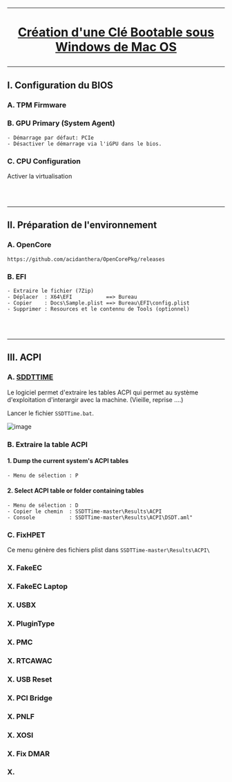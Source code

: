 ---------------------------------------------------------------------------------------------------------------
# <p align='center'> [Création d'une Clé Bootable sous Windows de Mac OS](https://github.com/acidanthera/OpenCorePkg/releases)

---------------------------------------------------------------------------------------------------------------
## I. Configuration du BIOS
### A. TPM Firmware
### B. GPU Primary (System Agent)
```
- Démarrage par défaut: PCIe
- Désactiver le démarrage via l'iGPU dans le bios.
```
### C. CPU Configuration
Activer la virtualisation


<br />
<br />

---------------------------------------------------------------------------------------------------------------
## II. Préparation de l'environnement
### A. OpenCore
```
https://github.com/acidanthera/OpenCorePkg/releases
```

### B. EFI
```
- Extraire le fichier (7Zip)
- Déplacer  : X64\EFI           ==> Bureau
- Copier    : Docs\Sample.plist ==> Bureau\EFI\config.plist
- Supprimer : Resources et le contennu de Tools (optionnel)
```

<br />
<br />

---------------------------------------------------------------------------------------------------------------
## III. ACPI
### A. [SDDTTIME](https://github.com/corpnewt/SSDTTime/archive/refs/heads/master.zip)
Le logiciel permet d'extraire les tables ACPI qui permet au système d'exploitation d'interargir avec la machine. (Vieille, reprise ....)

Lancer le fichier `SSDTTime.bat`.

![image](https://github.com/user-attachments/assets/79a60e7e-724e-4b39-a429-b631f2fb3195)

### B. Extraire la table ACPI
#### 1. Dump the current system's ACPI tables
```
- Menu de sélection : P
```
#### 2. Select ACPI table or folder containing tables
```
- Menu de sélection : D
- Copier le chemin  : SSDTTime-master\Results\ACPI
- Console           : SSDTTime-master\Results\ACPI\DSDT.aml"
```

### C. FixHPET
Ce menu génère des fichiers plist dans `SSDTTime-master\Results\ACPI\`

### X. FakeEC

### X. FakeEC Laptop

### X. USBX

### X. PluginType

### X. PMC

### X. RTCAWAC

### X. USB Reset

### X. PCI Bridge

### X. PNLF

### X. XOSI

### X. Fix DMAR

### X. 
